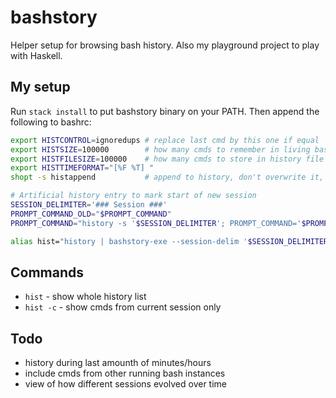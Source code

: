 # bashstory
Helper setup for browsing bash history. Also my playground project to play with Haskell.

## My setup
Run `stack install` to put bashstory binary on your PATH. Then append the following to bashrc:

```bash
export HISTCONTROL=ignoredups # replace last cmd by this one if equal
export HISTSIZE=100000        # how many cmds to remember in living bash shell
export HISTFILESIZE=100000    # how many cmds to store in history file
export HISTTIMEFORMAT="[%F %T] "
shopt -s histappend           # append to history, don't overwrite it, otherwise cmds are lost

# Artificial history entry to mark start of new session
SESSION_DELIMITER='### Session ###'
PROMPT_COMMAND_OLD="$PROMPT_COMMAND"
PROMPT_COMMAND="history -s '$SESSION_DELIMITER'; PROMPT_COMMAND='$PROMPT_COMMAND_OLD'; $PROMPT_COMMAND"

alias hist="history | bashstory-exe --session-delim '$SESSION_DELIMITER'"
```

## Commands
* `hist` - show whole history list
* `hist -c` - show cmds from current session only


## Todo
* history during last amounth of minutes/hours
* include cmds from other running bash instances
* view of how different sessions evolved over time
